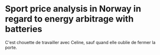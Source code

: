# Sport price analysis in Norway in regard to energy arbitrage with batteries

C'est chouette de travailler avec Celine, sauf quand elle oublie de fermer la porte.
